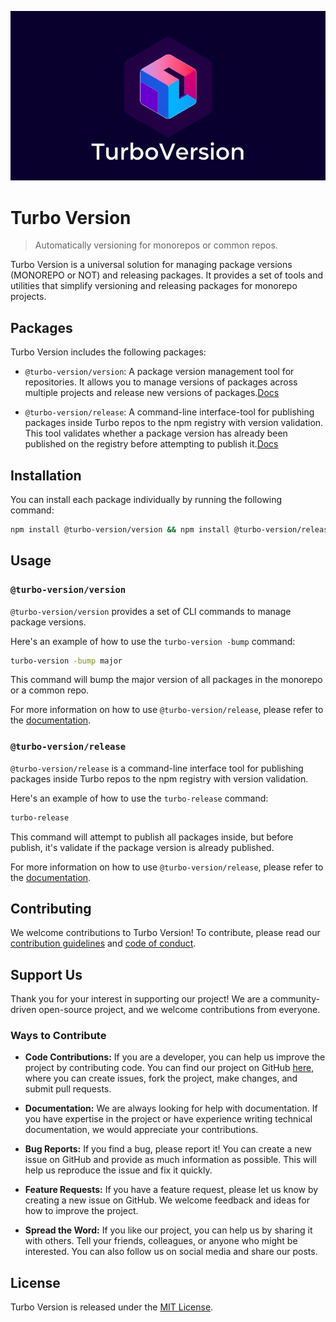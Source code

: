 ![turbo-version-logo](./logo.jpeg)
# Turbo Version

> Automatically versioning for monorepos or common repos.

Turbo Version is a universal solution for managing package versions (MONOREPO or NOT) and releasing packages. It provides a set of tools and utilities that simplify versioning and releasing packages for monorepo projects.

## Packages

Turbo Version includes the following packages:

- `@turbo-version/version`: A package version management tool for repositories. It allows you to manage versions of packages across multiple projects and release new versions of packages.[Docs](packages/turbo-version/README.md)

- `@turbo-version/release`: A command-line interface-tool for publishing packages inside Turbo repos to the npm registry with version validation. This tool validates whether a package version has already been published on the registry before attempting to publish it.[Docs](packages/turbo-release/README.MD)

## Installation

You can install each package individually by running the following command:

```bash
npm install @turbo-version/version && npm install @turbo-version/release

```

## Usage

### `@turbo-version/version`

`@turbo-version/version` provides a set of CLI commands to manage package versions.

Here's an example of how to use the `turbo-version -bump` command:

```bash
turbo-version -bump major
```

This command will bump the major version of all packages in the monorepo or a common repo.

For more information on how to use `@turbo-version/release`, please refer to the [documentation](https://github.com/jucian0/turbo-version/tree/main/packages/turbo-version).

### `@turbo-version/release`

`@turbo-version/release` is a command-line interface tool for publishing packages inside Turbo repos to the npm registry with version validation.

Here's an example of how to use the `turbo-release` command:

```bash
turbo-release
```

This command will attempt to publish all packages inside, but before publish, it's validate if the package version is already published.

For more information on how to use `@turbo-version/release`, please refer to the [documentation](https://github.com/jucian0/turbo-version/tree/main/packages/turbo-release).

## Contributing

We welcome contributions to Turbo Version! To contribute, please read our [contribution guidelines](./CONTRIBUTING.md) and [code of conduct](./CODE_OF_CONDUCT.md).

## Support Us

Thank you for your interest in supporting our project! We are a community-driven open-source project, and we welcome contributions from everyone.

### Ways to Contribute

- **Code Contributions:** If you are a developer, you can help us improve the project by contributing code. You can find our project on GitHub [here](https://github.com/jucian0/turbo-version), where you can create issues, fork the project, make changes, and submit pull requests.

- **Documentation:** We are always looking for help with documentation. If you have expertise in the project or have experience writing technical documentation, we would appreciate your contributions.

- **Bug Reports:** If you find a bug, please report it! You can create a new issue on GitHub and provide as much information as possible. This will help us reproduce the issue and fix it quickly.

- **Feature Requests:** If you have a feature request, please let us know by creating a new issue on GitHub. We welcome feedback and ideas for how to improve the project.

- **Spread the Word:** If you like our project, you can help us by sharing it with others. Tell your friends, colleagues, or anyone who might be interested. You can also follow us on social media and share our posts.

## License

Turbo Version is released under the [MIT License](LICENCE.MD).
